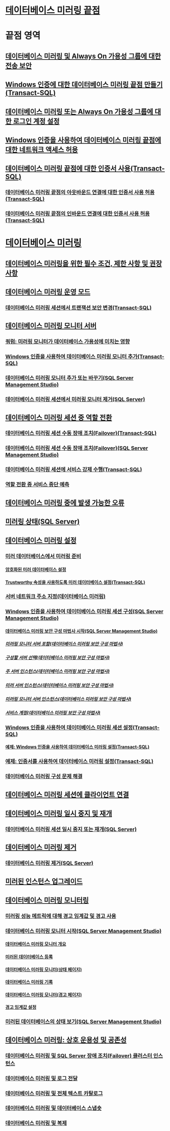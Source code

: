 # [데이터베이스 미러링 끝점](the-database-mirroring-endpoint-sql-server.md)  

# 끝점 영역
## [데이터베이스 미러링 및 Always On 가용성 그룹에 대한 전송 보안](transport-security-database-mirroring-always-on-availability.md)  
## [Windows 인증에 대한 데이터베이스 미러링 끝점 만들기(Transact-SQL)](create-a-database-mirroring-endpoint-for-windows-authentication-transact-sql.md)  
## [데이터베이스 미러링 또는 Always On 가용성 그룹에 대한 로그인 계정 설정](set-up-login-accounts-database-mirroring-always-on-availability.md)  
## [Windows 인증을 사용하여 데이터베이스 미러링 끝점에 대한 네트워크 액세스 허용](database-mirroring-allow-network-access-windows-authentication.md)  
## [데이터베이스 미러링 끝점에 대한 인증서 사용(Transact-SQL)](use-certificates-for-a-database-mirroring-endpoint-transact-sql.md)  
### [데이터베이스 미러링 끝점의 아웃바운드 연결에 대한 인증서 사용 허용(Transact-SQL)](database-mirroring-use-certificates-for-outbound-connections.md)  
### [데이터베이스 미러링 끝점의 인바운드 연결에 대한 인증서 사용 허용(Transact-SQL)](database-mirroring-use-certificates-for-inbound-connections.md)  

# [데이터베이스 미러링](database-mirroring-sql-server.md)  
## [데이터베이스 미러링을 위한 필수 조건, 제한 사항 및 권장 사항](prerequisites-restrictions-and-recommendations-for-database-mirroring.md)  
## [데이터베이스 미러링 운영 모드](database-mirroring-operating-modes.md)  
### [데이터베이스 미러링 세션에서 트랜잭션 보안 변경(Transact-SQL)](change-transaction-safety-in-a-database-mirroring-session-transact-sql.md)  
## [데이터베이스 미러링 모니터 서버](database-mirroring-witness.md)  
### [쿼럼: 미러링 모니터가 데이터베이스 가용성에 미치는 영향](quorum-how-a-witness-affects-database-availability-database-mirroring.md)  
### [Windows 인증을 사용하여 데이터베이스 미러링 모니터 추가(Transact-SQL)](add-a-database-mirroring-witness-using-windows-authentication-transact-sql.md)  
### [데이터베이스 미러링 모니터 추가 또는 바꾸기(SQL Server Management Studio)](add-or-replace-a-database-mirroring-witness-sql-server-management-studio.md)  
### [데이터베이스 미러링 세션에서 미러링 모니터 제거(SQL Server)](remove-the-witness-from-a-database-mirroring-session-sql-server.md)  
## [데이터베이스 미러링 세션 중 역할 전환](role-switching-during-a-database-mirroring-session-sql-server.md)  
### [데이터베이스 미러링 세션 수동 장애 조치(Failover)(Transact-SQL)](manually-fail-over-a-database-mirroring-session-transact-sql.md)  
### [데이터베이스 미러링 세션 수동 장애 조치(Failover)(SQL Server Management Studio)](manually-fail-over-a-database-mirroring-session-sql-server-management-studio.md)  
### [데이터베이스 미러링 세션에 서비스 강제 수행(Transact-SQL)](force-service-in-a-database-mirroring-session-transact-sql.md)  
### [역할 전환 중 서비스 중단 예측](estimate-the-interruption-of-service-during-role-switching-database-mirroring.md)  
## [데이터베이스 미러링 중에 발생 가능한 오류](possible-failures-during-database-mirroring.md)  
## [미러링 상태(SQL Server)](mirroring-states-sql-server.md)  
## [데이터베이스 미러링 설정](setting-up-database-mirroring-sql-server.md)  
### [미러 데이터베이스에서 미러링 준비](prepare-a-mirror-database-for-mirroring-sql-server.md)  
#### [암호화된 미러 데이터베이스 설정](set-up-an-encrypted-mirror-database.md)  
#### [Trustworthy 속성을 사용하도록 미러 데이터베이스 설정(Transact-SQL)](set-up-a-mirror-database-to-use-the-trustworthy-property-transact-sql.md)  
### [서버 네트워크 주소 지정(데이터베이스 미러링)](specify-a-server-network-address-database-mirroring.md)  
### [Windows 인증을 사용하여 데이터베이스 미러링 세션 구성(SQL Server Management Studio)](establish-database-mirroring-session-windows-authentication.md)  
#### [데이터베이스 미러링 보안 구성 마법사 시작(SQL Server Management Studio)](start-the-configuring-database-mirroring-security-wizard.md)  
##### [미러링 모니터 서버 포함(데이터베이스 미러링 보안 구성 마법사)](include-witness-server-configure-database-mirroring-security-wizard.md)  
##### [구성할 서버 선택(데이터베이스 미러링 보안 구성 마법사)](choose-servers-to-configure-configure-database-mirroring-security-wizard.md)  
##### [주 서버 인스턴스(데이터베이스 미러링 보안 구성 마법사)](principal-server-instance-configure-database-mirroring-security-wizard.md)  
##### [미러 서버 인스턴스(데이터베이스 미러링 보안 구성 마법사)](mirror-server-instance-configure-database-mirroring-security-wizard.md)  
##### [미러링 모니터 서버 인스턴스(데이터베이스 미러링 보안 구성 마법사)](witness-server-instance-configure-database-mirroring-security-wizard.md)  
##### [서비스 계정(데이터베이스 미러링 보안 구성 마법사)](service-accounts-configure-database-mirroring-security-wizard.md)  
### [Windows 인증을 사용하여 데이터베이스 미러링 세션 설정(Transact-SQL)](database-mirroring-establish-session-windows-authentication.md)  
#### [예제: Windows 인증을 사용하여 데이터베이스 미러링 설정(Transact-SQL)](example-setting-up-database-mirroring-using-windows-authentication-transact-sql.md)  
### [예제: 인증서를 사용하여 데이터베이스 미러링 설정(Transact-SQL)](example-setting-up-database-mirroring-using-certificates-transact-sql.md)  
### [데이터베이스 미러링 구성 문제 해결](troubleshoot-database-mirroring-configuration-sql-server.md)  
## [데이터베이스 미러링 세션에 클라이언트 연결](connect-clients-to-a-database-mirroring-session-sql-server.md)  
## [데이터베이스 미러링 일시 중지 및 재개](pausing-and-resuming-database-mirroring-sql-server.md)  
### [데이터베이스 미러링 세션 일시 중지 또는 재개(SQL Server)](pause-or-resume-a-database-mirroring-session-sql-server.md)  
## [데이터베이스 미러링 제거](removing-database-mirroring-sql-server.md)  
### [데이터베이스 미러링 제거(SQL Server)](remove-database-mirroring-sql-server.md)  
## [미러된 인스턴스 업그레이드](upgrading-mirrored-instances.md)  
## [데이터베이스 미러링 모니터링](monitoring-database-mirroring-sql-server.md)  
### [미러링 성능 메트릭에 대해 경고 임계값 및 경고 사용](use-warning-thresholds-and-alerts-on-mirroring-performance-metrics-sql-server.md)  
### [데이터베이스 미러링 모니터 시작(SQL Server Management Studio)](start-database-mirroring-monitor-sql-server-management-studio.md)  
#### [데이터베이스 미러링 모니터 개요](database-mirroring-monitor-overview.md)  
#### [미러된 데이터베이스 등록](register-mirrored-database.md)  
#### [데이터베이스 미러링 모니터(상태 페이지)](database-mirroring-monitor-status-page.md)  
#### [데이터베이스 미러링 기록](database-mirroring-history.md)  
#### [데이터베이스 미러링 모니터(경고 페이지)](database-mirroring-monitor-warnings-page.md)  
#### [경고 임계값 설정](set-warning-thresholds.md)  
### [미러된 데이터베이스의 상태 보기(SQL Server Management Studio)](view-the-state-of-a-mirrored-database-sql-server-management-studio.md)  
## [데이터베이스 미러링: 상호 운용성 및 공존성](database-mirroring-interoperability-and-coexistence-sql-server.md)  
### [데이터베이스 미러링 및 SQL Server 장애 조치(Failover) 클러스터 인스턴스](database-mirroring-and-sql-server-failover-cluster-instances.md)  
### [데이터베이스 미러링 및 로그 전달](database-mirroring-and-log-shipping-sql-server.md)  
### [데이터베이스 미러링 및 전체 텍스트 카탈로그](database-mirroring-and-full-text-catalogs-sql-server.md)  
### [데이터베이스 미러링 및 데이터베이스 스냅숏](database-mirroring-and-database-snapshots-sql-server.md)  
### [데이터베이스 미러링 및 복제](database-mirroring-and-replication-sql-server.md)  
